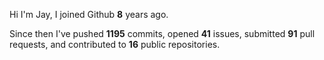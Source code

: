 Hi I'm Jay, I joined Github **8** years ago.

Since then I've pushed **1195** commits, opened **41** issues, submitted **91** pull requests, and contributed to **16** public repositories.
